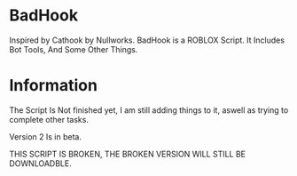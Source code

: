 # BadHook
Inspired by Cathook by Nullworks. BadHook is a ROBLOX Script. It Includes Bot Tools, And Some Other Things.
# Information
The Script Is Not finished yet, I am still adding things to it, aswell as trying to complete other tasks.

Version 2 Is in beta.

THIS SCRIPT IS BROKEN, THE BROKEN VERSION WILL STILL BE DOWNLOADBLE.
